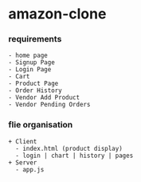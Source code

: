 # amazon-clone

### requirements
    - home page
    - Signup Page
    - Login Page
    - Cart
    - Product Page
    - Order History
    - Vendor Add Product
    - Vendor Pending Orders


### flie organisation

    + Client
      - index.html (product display)
      - login | chart | history | pages
    + Server
      - app.js
      